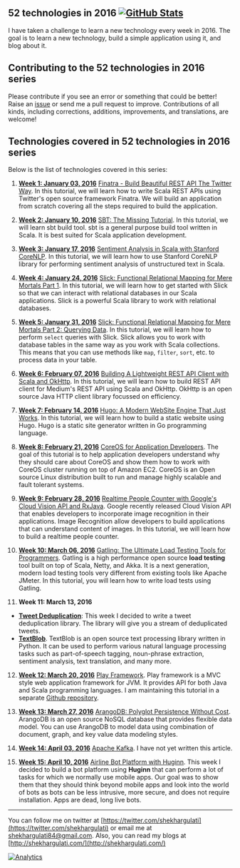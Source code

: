 52 technologies in 2016 [![GitHub Stats](https://img.shields.io/badge/github-stats-brightgreen.svg)](http://githubstats.com/shekhargulati/52-technologies-in-2016)
--------

I have taken a challenge to learn a new technology every week in 2016. The goal is to learn a new technology, build a simple application using it, and blog about it.

## Contributing to the 52 technologies in 2016 series

Please contribute if you see an error or something that could be better! Raise an [issue](https://github.com/shekhargulati/52-technologies-in-2016/issues) or send me a pull request to improve. Contributions of all kinds, including corrections, additions, improvements, and translations, are welcome!


## Technologies covered in 52 technologies in 2016 series

Below is the list of technologies covered in this series:

1. **[Week 1: January 03, 2016](./01-finatra)** [Finatra - Build Beautiful REST API The Twitter Way](./01-finatra/README.md). In this tutorial, we will learn how to write Scala REST APIs using Twitter's open source framework Finatra. We will build an application from scratch covering all the steps required to build the application.

2. **[Week 2: January 10, 2016](./02-sbt)** [SBT: The Missing Tutorial](./02-sbt/README.md). In this tutorial, we will learn sbt build tool. sbt is a general purpose build tool written in Scala. It is best suited for Scala application development.

3. **[Week 3: January 17, 2016](./03-stanford-corenlp)** [Sentiment Analysis in Scala with Stanford CoreNLP](./03-stanford-corenlp/README.md). In this tutorial, we will learn how to use Stanford CoreNLP library for performing sentiment analysis of unstructured text in Scala.

4. **[Week 4: January 24, 2016](./04-slick)** [Slick: Functional Relational Mapping for Mere Mortals Part 1](./04-slick/README.md). In this tutorial, we will learn how to get started with Slick so that we can interact with relational databases in our Scala applications. Slick is a powerful Scala library to work with relational databases.

5. **[Week 5: January 31, 2016](./05-slick)** [Slick: Functional Relational Mapping for Mere Mortals Part 2: Querying Data](./05-slick/README.md). In this tutorial, we will learn how to perform `select` queries with Slick. Slick allows you to work with database tables in the same way as you work with Scala collections. This means that you can use methods like `map`, `filter`, `sort`, etc. to process data in your table.

6. **[Week 6: February 07, 2016](./06-okhttp)** [Building A Lightweight REST API Client with Scala and OkHttp](./06-okhttp/README.md). In this tutorial, we will learn how to build REST API client for Medium's REST API using Scala and OkHttp. OkHttp is an open source Java HTTP client library focussed on efficiency.

7. **[Week 7: February 14, 2016](./07-hugo)** [Hugo: A Modern WebSite Engine That Just Works](./07-hugo/README.md). In this tutorial, we will learn how to build a static website using Hugo. Hugo is a static site generator written in Go programming language.

8. **[Week 8: February 21, 2016](./08-coreos)** [CoreOS for Application Developers](./08-coreos/README.md). The goal of this tutorial is to help application developers understand why they should care about CoreOS and show them how to work with CoreOS cluster running on top of Amazon EC2. CoreOS is an Open source Linux distribution built to run and manage highly scalable and fault tolerant systems.

9. **[Week 9: February 28, 2016](./09-cloudvision)** [Realtime People Counter with Google's Cloud Vision API and RxJava](./09-cloudvision/README.md). Google recently released Cloud Vision API that enables developers to incorporate image recognition in their applications. Image Recognition allow developers to build applications that can understand content of images.  In this tutorial, we will learn how to build a realtime people counter.

10. **[Week 10: March 06, 2016](./10-gatling)** [Gatling: The Ultimate Load Testing Tools for Programmers](./10-gatling/README.md). Gatling is a high performance open source **load testing** tool built on top of Scala, Netty, and Akka. It is a next generation, modern load testing tools very different from existing tools like Apache JMeter. In this tutorial, you will learn how to write load tests using Gatling.

11. **Week 11: March 13, 2016**
  * **[Tweet Deduplication](./11-tweet-deduplication/README.md)**: This week I decided to write a tweet deduplication library. The library will give you a stream of deduplicated tweets.
  * **[TextBlob](./11-textblob/README.md)**. TextBlob is an open source text processing library written in Python. It can be used to perform various natural language processing tasks such as part-of-speech tagging, noun-phrase extraction, sentiment analysis, text translation, and many more.

12. **[Week 12: March 20, 2016](https://github.com/shekhargulati/play-the-missing-tutorial)** [Play Framework](https://github.com/shekhargulati/play-the-missing-tutorial). Play framework is a MVC style web application framework for JVM. It provides API for both Java and Scala programming languages. I am maintaining this tutorial in a separate [Github repository](https://github.com/shekhargulati/play-the-missing-tutorial).

13. **[Week 13: March 27, 2016](./13-arangodb/README.md)** [ArangoDB: Polyglot Persistence Without Cost](./13-arangodb/README.md). ArangoDB is an open source NoSQL database that provides flexible data model. You can use ArangoDB to model data using combination of document, graph, and key value data modeling styles.

14. **[Week 14: April 03, 2016](./14-kafka/README.md)** [Apache Kafka](./14-kafka/README.md). I have not yet written this article.

15. **[Week 15: April 10, 2016](./15-huginn/README.md)** [Airline Bot Platform with Huginn](./15-huginn/README.md). This week I decided to build a bot platform using **Huginn** that can perform a lot of tasks for which we normally use mobile apps. Our goal was to show them that they should think beyond mobile apps and look into the world of bots as bots can be less intrusive, more secure, and does not require installation. Apps are dead, long live bots.

-----------
You can follow me on twitter at [https://twitter.com/shekhargulati](https://twitter.com/shekhargulati) or email me at <shekhargulati84@gmail.com>. Also, you can read my blogs at [http://shekhargulati.com/](http://shekhargulati.com/)

[![Analytics](https://ga-beacon.appspot.com/UA-59411913-2/shekhargulati/52-technologies-in-2016)](https://github.com/igrigorik/ga-beacon)
